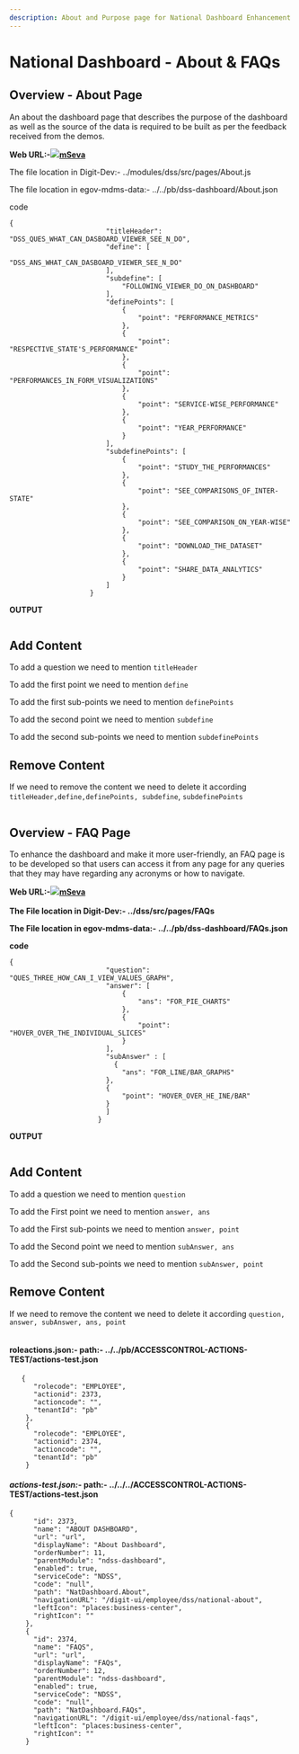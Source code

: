 ```yaml
---
description: About and Purpose page for National Dashboard Enhancement
---
```


# National Dashboard - About & FAQs

## Overview - About Page

An about the dashboard page that describes the purpose of the dashboard as well as the source of the data is required to be built as per the feedback received from the demos.

**Web URL:-**[![](https://cdn.jsdelivr.net/npm/@egovernments/digit-ui-css/img/browser-icon.png)**mSeva**](https://qa.digit.org/digit-ui/employee/dss/national-about)&#x20;

The file location in Digit-Dev:- ../modules/dss/src/pages/About.js

The file location in egov-mdms-data:- ../../pb/dss-dashboard/About.json

code

```
{
                        "titleHeader": "DSS_QUES_WHAT_CAN_DASBOARD_VIEWER_SEE_N_DO",
                        "define": [
                            "DSS_ANS_WHAT_CAN_DASBOARD_VIEWER_SEE_N_DO"
                        ],
                        "subdefine": [
                            "FOLLOWING_VIEWER_DO_ON_DASHBOARD"
                        ],
                        "definePoints": [
                            {
                                "point": "PERFORMANCE_METRICS"
                            },
                            {
                                "point": "RESPECTIVE_STATE'S_PERFORMANCE"
                            },
                            {
                                "point": "PERFORMANCES_IN_FORM_VISUALIZATIONS"
                            },
                            {
                                "point": "SERVICE-WISE_PERFORMANCE"
                            },
                            {
                                "point": "YEAR_PERFORMANCE"
                            }
                        ],
                        "subdefinePoints": [
                            {
                                "point": "STUDY_THE_PERFORMANCES"
                            },
                            {
                                "point": "SEE_COMPARISONS_OF_INTER-STATE"
                            },
                            {
                                "point": "SEE_COMPARISON_ON_YEAR-WISE"
                            },
                            {
                                "point": "DOWNLOAD_THE_DATASET"
                            },
                            {
                                "point": "SHARE_DATA_ANALYTICS"
                            }
                        ]
                    }
```

**OUTPUT**

<figure><img src="../../../../../.gitbook/assets/image (539).png" alt=""><figcaption></figcaption></figure>

## **Add Content**

To add a question we need to mention `titleHeader`

To add the first point we need to mention `define`

To add the first sub-points we need to mention `definePoints`

To add the second point we need to mention `subdefine`

To add the second sub-points we need to mention `subdefinePoints`

## **Remove Content**

If we need to remove the content we need to delete it according `titleHeader,define,definePoints, subdefine`, `subdefinePoints`

<figure><img src="../../../../../.gitbook/assets/image (131).png" alt=""><figcaption></figcaption></figure>

## **Overview - FAQ Page**&#x20;

To enhance the dashboard and make it more user-friendly, an FAQ page is to be developed so that users can access it from any page for any queries that they may have regarding any acronyms or how to navigate.

**Web URL:-**[![](https://cdn.jsdelivr.net/npm/@egovernments/digit-ui-css/img/browser-icon.png)**mSeva**](https://qa.digit.org/digit-ui/employee/dss/national-faqs)\
\
**The File location in Digit-Dev:- ../dss/src/pages/FAQs**

**The File location in egov-mdms-data:- ../../pb/dss-dashboard/FAQs.json**

**code**

```
{
                        "question": "QUES_THREE_HOW_CAN_I_VIEW_VALUES_GRAPH",
                        "answer": [
                            {
                                "ans": "FOR_PIE_CHARTS"
                            },
                            {
                                "point": "HOVER_OVER_THE_INDIVIDUAL_SLICES"
                            }
                        ],
                        "subAnswer" : [
                          {
                            "ans": "FOR_LINE/BAR_GRAPHS"
                        },
                        {
                            "point": "HOVER_OVER_HE_INE/BAR"
                        }
                        ]
                      }
```

**OUTPUT**

<figure><img src="../../../../../.gitbook/assets/image (378).png" alt=""><figcaption></figcaption></figure>

## **Add Content**

To add a question we need to mention `question`

To add the First point we need to mention `answer, ans`

To add the First sub-points we need to mention `answer, point`

To add the Second point we need to mention `subAnswer, ans`

To add the Second sub-points we need to mention `subAnswer, point`

## **Remove Content**

If we need to remove the content we need to delete it according `question, answer, subAnswer, ans, point`

<figure><img src="../../../../../.gitbook/assets/image (416).png" alt=""><figcaption></figcaption></figure>

#### roleactions.json:- path:- ../../pb/ACCESSCONTROL-ACTIONS-TEST/actions-test.json <a href="#roleactions.json-hardbreak-path-..-..-pb-accesscontrol-actions-test-actions-test.json-hardbreak" id="roleactions.json-hardbreak-path-..-..-pb-accesscontrol-actions-test-actions-test.json-hardbreak"></a>

```
   {
      "rolecode": "EMPLOYEE",
      "actionid": 2373,
      "actioncode": "",
      "tenantId": "pb"
    },
    {
      "rolecode": "EMPLOYEE",
      "actionid": 2374,
      "actioncode": "",
      "tenantId": "pb"
    }
```

#### _**actions-test.json:-**_ **path:- ../../../ACCESSCONTROL-ACTIONS-TEST/actions-test.json** <a href="#hardbreak-actions-test.json-hardbreak-path-..-..-..-accesscontrol-actions-test-actions-test.json-har" id="hardbreak-actions-test.json-hardbreak-path-..-..-..-accesscontrol-actions-test-actions-test.json-har"></a>

```
{
      "id": 2373,
      "name": "ABOUT DASHBOARD",
      "url": "url",
      "displayName": "About Dashboard",
      "orderNumber": 11,
      "parentModule": "ndss-dashboard",
      "enabled": true,
      "serviceCode": "NDSS",
      "code": "null",
      "path": "NatDashboard.About",
      "navigationURL": "/digit-ui/employee/dss/national-about",
      "leftIcon": "places:business-center",
      "rightIcon": ""
    },
    {
      "id": 2374,
      "name": "FAQS",
      "url": "url",
      "displayName": "FAQs",
      "orderNumber": 12,
      "parentModule": "ndss-dashboard",
      "enabled": true,
      "serviceCode": "NDSS",
      "code": "null",
      "path": "NatDashboard.FAQs",
      "navigationURL": "/digit-ui/employee/dss/national-faqs",
      "leftIcon": "places:business-center",
      "rightIcon": ""
    }
```

